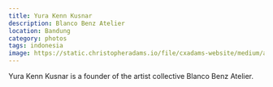 ```yaml
---
title: Yura Kenn Kusnar
description: Blanco Benz Atelier
location: Bandung
category: photos
tags: indonesia
image: https://static.christopheradams.io/file/cxadams-website/medium/albums/2019/20190913-2039_Bandung_BlancoBenz/20190913-2039_Bandung_BlancoBenz_L1008187-0.jpg
---
```


Yura Kenn Kusnar is a founder of the artist collective Blanco Benz Atelier.
